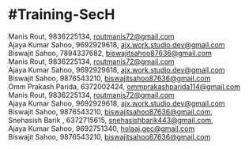 #Training-SecH
=============

Manis Rout, 9836225134, routmanis72@gmail.com</br>
Ajaya Kumar Sahoo, 9692929618, ajx.work.studio.dev@gmail.com</br>
Biswajit Sahoo, 7894337682, biswajitsahoo87636@gmail.com</br>
Manis Rout, 9836225134, routmanis72@gmail.com</br>
Ajaya Kumar Sahoo, 9692929618, ajx.work.studio.dev@gmail.com</br>
Biswajit Sahoo, 9876543210, biswajitsahoo87636@gmail.com</br>
Omm Prakash Parida, 6372002424, ommprakashparida114@gmail.com</br>
Manis Rout, 9836225134, routmanis72@gmail.com</br>
Ajaya Kumar Sahoo, 9692929618, ajx.work.studio.dev@gmail.com</br>
Biswajit Sahoo, 9876543210, biswajitsahoo87636@gmail.com,</br>
Snehasish Barik , 6372715615, snehasishbarik443@gmail.com,</br>
Ajaya Kumar Sahoo, 9692751340, holaaj.gec@gmail.com</br>
Biswajit Sahoo, 9876543210, biswajitsahoo87636@gmail.com</br>

